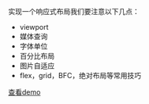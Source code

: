 实现一个响应式布局我们要注意以下几点：
- viewport
- 媒体查询
- 字体单位
- 百分比布局
- 图片自适应
- flex，grid，BFC，绝对布局等常用技巧

[查看demo](https://liuyuanquan.github.io/responsive-layout/index.html)
